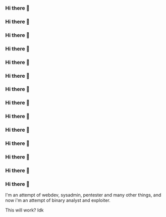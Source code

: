 ### Hi there 👋
### Hi there 👋
### Hi there 👋
### Hi there 👋
### Hi there 👋
### Hi there 👋
### Hi there 👋
### Hi there 👋
### Hi there 👋
### Hi there 👋
### Hi there 👋
### Hi there 👋
### Hi there 👋
### Hi there 👋

I'm an attempt of webdev, sysadmin, pentester and many other things, and now i'm an attempt of binary analyst and exploiter.

This will work? Idk

